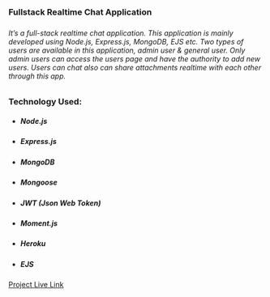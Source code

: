 <h3>Fullstack Realtime Chat Application<h3>
<h6>It’s a full-stack realtime chat application. This application is mainly developed using Node.js, Express.js, MongoDB, EJS etc. Two types of users are available in this application, admin user & general user. Only admin users can access the users page and have the authority to add new users. Users can chat also can share attachments realtime with each other through this app.</h6>

<h3>Technology Used:</h3>
<ul>
    <li>
        <h5>Node.js</h5>
    </li>
    <li>
        <h5>Express.js</h5>
    </li>
    <li>
        <h5>MongoDB</h5>
    </li>
    <li>
        <h5>Mongoose</h5>
    </li>
    <li>
        <h5>JWT (Json Web Token)</h5>
    </li>
    <li>
        <h5>Moment.js</h5>
    </li>
    <li>
        <h5>Heroku</h5>
    </li>
    <li>
        <h5>EJS</h5>
    </li>
</ul>
<a  target="_blank" href="https://masrursakib-chat-app-lws.herokuapp.com/">Project Live Link</a>

